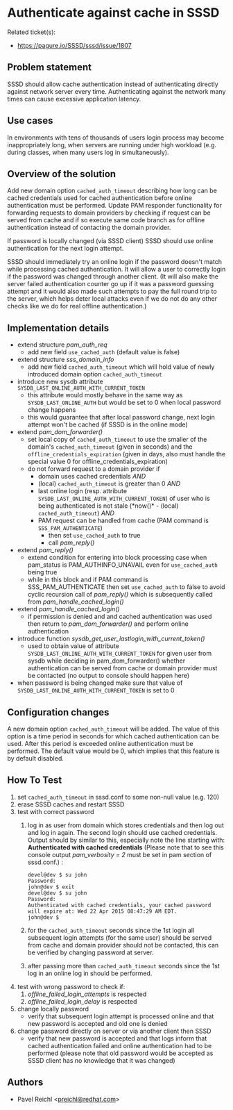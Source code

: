 # Authenticate against cache in SSSD

Related ticket(s):

  - <https://pagure.io/SSSD/sssd/issue/1807>

## Problem statement

SSSD should allow cache authentication instead of authenticating directly against network server every time. Authenticating against the network many times can cause excessive application latency.

## Use cases

In environments with tens of thousands of users login process may become inappropriately long, when servers are running under high workload (e.g. during classes, when many users log in simultaneously).

## Overview of the solution

Add new domain option `cached_auth_timeout` describing how long can be cached credentials used for cached authentication before online authentication must be performed. Update PAM responder functionality for forwarding requests to domain providers by checking if request can be served from cache and if so execute same code branch as for offline authentication instead of contacting the domain provider.

If password is locally changed (via SSSD client) SSSD should use online authentication for the next login attempt.

SSSD should immediately try an online login if the password doesn't match while processing cached authentication. It will allow a user to correctly login if the password was changed through another client. (It will also make the server failed authentication counter go up if it was a password guessing attempt and it would also made such attempts to pay the full round trip to the server, which helps deter local attacks even if we do not do any other checks like we do for real offline authentication.)

## Implementation details

  - extend structure *pam_auth_req*
    - add new field `use_cached_auth` (default value is false)
  - extend structure *sss_domain_info*
    - add new field `cached_auth_timeout` which will hold value of newly introduced domain option `cached_auth_timeout`
  - introduce new sysdb attribute `SYSDB_LAST_ONLINE_AUTH_WITH_CURRENT_TOKEN`
    - this attribute would mostly behave in the same way as `SYSDB_LAST_ONLINE_AUTH` but would be set to 0 when local password change happens
    - this would guarantee that after local password change, next login attempt won't be cached (if SSSD is in the online mode)
  - extend *pam_dom_forwarder()*
    - set local copy of `cached_auth_timeout` to use the smaller of the domain's `cached_auth_timeout` (given in seconds) and the `offline_credentials_expiration` (given in days, also must handle the special value 0 for offline_credentials_expiration)
    - do not forward request to a domain provider if
        - domain uses cached credentials *AND*
        - (local) `cached_auth_timeout` is greater than 0 *AND*
        - last online login (resp. attribute `SYSDB_LAST_ONLINE_AUTH_WITH_CURRENT_TOKEN`) of user who is being authenticated is not stale (\*now()* - (local) `cached_auth_timeout`) *AND*
        - PAM request can be handled from cache (PAM command is `SSS_PAM_AUTHENTICATE`)
            - then set `use_cached_auth` to true
            - call *pam_reply()*
  - extend *pam_reply()*
    - extend condition for entering into block processing case when pam_status is PAM_AUTHINFO_UNAVAIL even for `use_cached_auth` being true
    - while in this block and if PAM command is SSS_PAM_AUTHENTICATE then set `use_cached_auth` to false to avoid cyclic recursion call of *pam_reply()* which is subsequently called from *pam_handle_cached_login()*
  - extend *pam_handle_cached_login()*
    - if permission is denied and and cached authentication was used then return to *pam_dom_forwarder()* and perform online authentication
  - introduce function *sysdb_get_user_lastlogin_with_current_token()*
    - used to obtain value of attribute `SYSDB_LAST_ONLINE_AUTH_WITH_CURRENT_TOKEN` for given user from sysdb while deciding in pam_dom_forwarder() whether authentication can be served from cache or domain provider must be contacted (no output to console should happen here)
  - when password is being changed make sure that value of `SYSDB_LAST_ONLINE_AUTH_WITH_CURRENT_TOKEN` is set to 0

## Configuration changes

A new domain option `cached_auth_timeout` will be added. The value of this option is a time period in seconds for which cached authentication can be used. After this period is exceeded online authentication must be performed. The default value would be 0, which implies that this feature is by default disabled.

## How To Test

1.  set `cached_auth_timeout` in sssd.conf to some non-null value (e.g. 120)
2.  erase SSSD caches and restart SSSD
3.  test with correct password
    1.  log in as user from domain which stores credentials and then log out and log in again. The second login should use cached credentials. Output should by similar to this, especially note the line starting with: **Authenticated with cached credentials** (Please note that to see this console output *pam_verbosity = 2* must be set in pam section of sssd.conf.) :
        
            devel@dev $ su john
            Password:
            john@dev $ exit
            devel@dev $ su john
            Password:
            Authenticated with cached credentials, your cached password will expire at: Wed 22 Apr 2015 08:47:29 AM EDT.
            john@dev $
    
    2.  for the `cached_auth_timeout` seconds since the 1st login all subsequent login attempts (for the same user) should be served from cache and domain provider should not be contacted, this can be verified by changing password at server.
    
    3.  after passing more than `cached_auth_timeout` seconds since the 1st log in an online log in should be performed.
4.  test with wrong password to check if:
    1.  *offline_failed_login_attempts* is respected
    2.  *offline_failed_login_delay* is respected
5.  change locally password
    - verify that subsequent login attempt is processed online and that new password is accepted and old one is denied
6.  change password directly on server or via another client then SSSD
    - verify that new password is accepted and that logs inform that cached authentication failed and online authentication had to be performed (please note that old password would be accepted as SSSD client has no knowledge that it was changed)

## Authors

  - Pavel Reichl \<preichl@redhat.com\>
